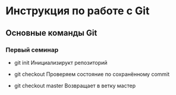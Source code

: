 # Инструкция по работе с Git
## Основные команды Git

### Первый семинар

* git init 
Инициализирукт репозиторий

* git checkout 
Проверяем состояние по сохранённому commit

* git checkout master
Возвращает в ветку мастер